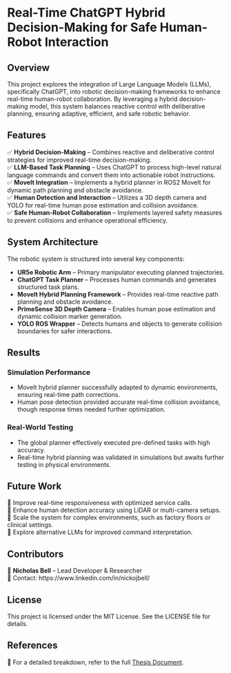 # Real-Time ChatGPT Hybrid Decision-Making for Safe Human-Robot Interaction



## Overview

This project explores the integration of Large Language Models (LLMs), specifically ChatGPT, into robotic decision-making frameworks to enhance real-time human-robot collaboration. By leveraging a hybrid decision-making model, this system balances reactive control with deliberative planning, ensuring adaptive, efficient, and safe robotic behavior.

## Features

✅ **Hybrid Decision-Making** – Combines reactive and deliberative control strategies for improved real-time decision-making.\
✅ **LLM-Based Task Planning** – Uses ChatGPT to process high-level natural language commands and convert them into actionable robot instructions.\
✅ **MoveIt Integration** – Implements a hybrid planner in ROS2 MoveIt for dynamic path planning and obstacle avoidance.\
✅ **Human Detection and Interaction** – Utilizes a 3D depth camera and YOLO for real-time human pose estimation and collision avoidance.\
✅ **Safe Human-Robot Collaboration** – Implements layered safety measures to prevent collisions and enhance operational efficiency.

## System Architecture

The robotic system is structured into several key components:

- **UR5e Robotic Arm** – Primary manipulator executing planned trajectories.
- **ChatGPT Task Planner** – Processes human commands and generates structured task plans.
- **MoveIt Hybrid Planning Framework** – Provides real-time reactive path planning and obstacle avoidance.
- **PrimeSense 3D Depth Camera** – Enables human pose estimation and dynamic collision marker generation.
- **YOLO ROS Wrapper** – Detects humans and objects to generate collision boundaries for safer interactions.



## Results

### Simulation Performance

- MoveIt hybrid planner successfully adapted to dynamic environments, ensuring real-time path corrections.
- Human pose detection provided accurate real-time collision avoidance, though response times needed further optimization.

### Real-World Testing

- The global planner effectively executed pre-defined tasks with high accuracy.
- Real-time hybrid planning was validated in simulations but awaits further testing in physical environments.

## Future Work

🚀 Improve real-time responsiveness with optimized service calls.\
🚀 Enhance human detection accuracy using LiDAR or multi-camera setups.\
🚀 Scale the system for complex environments, such as factory floors or clinical settings.\
🚀 Explore alternative LLMs for improved command interpretation.

## Contributors

👤 **Nicholas Bell** – Lead Developer & Researcher\
📩 Contact: https\://www\.linkedin.com/in/nickojbell/

## License

This project is licensed under the MIT License. See the LICENSE file for details.

## References

📜 For a detailed breakdown, refer to the full [Thesis Document](https://github.com/YOUR_USERNAME/Your_Repo_Name/blob/main/Thesis___Nicholas_Bell.pdf).

